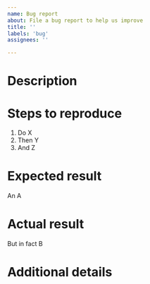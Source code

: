 ```yaml
---
name: Bug report
about: File a bug report to help us improve
title: ''
labels: 'bug'
assignees: ''

---
```


# Description

# Steps to reproduce

1. Do X
2. Then Y
3. And Z

# Expected result

An A

# Actual result

But in fact B

# Additional details
